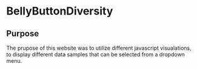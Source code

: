 # BellyButtonDiversity

## Purpose

The prupose of this website was to utilize different javascript visualations, to display different data samples that can be selected from a dropdown menu.
